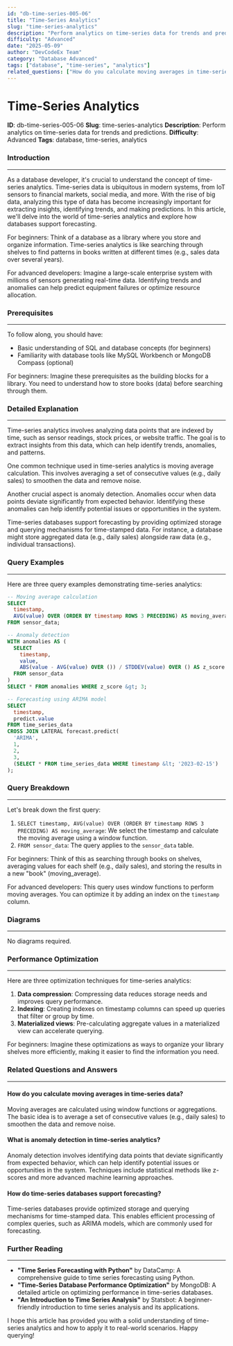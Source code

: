 ```yaml
---
id: "db-time-series-005-06"
title: "Time-Series Analytics"
slug: "time-series-analytics"
description: "Perform analytics on time-series data for trends and predictions."
difficulty: "Advanced"
date: "2025-05-09"
author: "DevCodeEx Team"
category: "Database Advanced"
tags: ["database", "time-series", "analytics"]
related_questions: ["How do you calculate moving averages in time-series data?", "What is anomaly detection in time-series analytics?", "How do time-series databases support forecasting?"]
---
```


**Time-Series Analytics**
=====================

**ID**: db-time-series-005-06
**Slug**: time-series-analytics
**Description**: Perform analytics on time-series data for trends and predictions.
**Difficulty**: Advanced
**Tags**: database, time-series, analytics

### Introduction
--------------

As a database developer, it's crucial to understand the concept of time-series analytics. Time-series data is ubiquitous in modern systems, from IoT sensors to financial markets, social media, and more. With the rise of big data, analyzing this type of data has become increasingly important for extracting insights, identifying trends, and making predictions. In this article, we'll delve into the world of time-series analytics and explore how databases support forecasting.

For beginners: Think of a database as a library where you store and organize information. Time-series analytics is like searching through shelves to find patterns in books written at different times (e.g., sales data over several years).

For advanced developers: Imagine a large-scale enterprise system with millions of sensors generating real-time data. Identifying trends and anomalies can help predict equipment failures or optimize resource allocation.

### Prerequisites
--------------

To follow along, you should have:

* Basic understanding of SQL and database concepts (for beginners)
* Familiarity with database tools like MySQL Workbench or MongoDB Compass (optional)

For beginners: Imagine these prerequisites as the building blocks for a library. You need to understand how to store books (data) before searching through them.

### Detailed Explanation
----------------------

Time-series analytics involves analyzing data points that are indexed by time, such as sensor readings, stock prices, or website traffic. The goal is to extract insights from this data, which can help identify trends, anomalies, and patterns.

One common technique used in time-series analytics is moving average calculation. This involves averaging a set of consecutive values (e.g., daily sales) to smoothen the data and remove noise.

Another crucial aspect is anomaly detection. Anomalies occur when data points deviate significantly from expected behavior. Identifying these anomalies can help identify potential issues or opportunities in the system.

Time-series databases support forecasting by providing optimized storage and querying mechanisms for time-stamped data. For instance, a database might store aggregated data (e.g., daily sales) alongside raw data (e.g., individual transactions).

### Query Examples
------------------

Here are three query examples demonstrating time-series analytics:

```sql
-- Moving average calculation
SELECT 
  timestamp,
  AVG(value) OVER (ORDER BY timestamp ROWS 3 PRECEDING) AS moving_average
FROM sensor_data;
```

```sql
-- Anomaly detection
WITH anomalies AS (
  SELECT 
    timestamp,
    value,
    ABS(value - AVG(value) OVER ()) / STDDEV(value) OVER () AS z_score
  FROM sensor_data
)
SELECT * FROM anomalies WHERE z_score &gt; 3;
```

```sql
-- Forecasting using ARIMA model
SELECT 
  timestamp,
  predict.value
FROM time_series_data
CROSS JOIN LATERAL forecast.predict(
  'ARIMA', 
  1, 
  2, 
  3, 
  (SELECT * FROM time_series_data WHERE timestamp &lt; '2023-02-15')
);
```

### Query Breakdown
-------------------

Let's break down the first query:

1. `SELECT timestamp, AVG(value) OVER (ORDER BY timestamp ROWS 3 PRECEDING) AS moving_average`: We select the timestamp and calculate the moving average using a window function.
2. `FROM sensor_data`: The query applies to the `sensor_data` table.

For beginners: Think of this as searching through books on shelves, averaging values for each shelf (e.g., daily sales), and storing the results in a new "book" (moving_average).

For advanced developers: This query uses window functions to perform moving averages. You can optimize it by adding an index on the `timestamp` column.

### Diagrams
------------

No diagrams required.

### Performance Optimization
-------------------------

Here are three optimization techniques for time-series analytics:

1. **Data compression**: Compressing data reduces storage needs and improves query performance.
2. **Indexing**: Creating indexes on timestamp columns can speed up queries that filter or group by time.
3. **Materialized views**: Pre-calculating aggregate values in a materialized view can accelerate querying.

For beginners: Imagine these optimizations as ways to organize your library shelves more efficiently, making it easier to find the information you need.

### Related Questions and Answers
-------------------------------

#### How do you calculate moving averages in time-series data?

Moving averages are calculated using window functions or aggregations. The basic idea is to average a set of consecutive values (e.g., daily sales) to smoothen the data and remove noise.

#### What is anomaly detection in time-series analytics?

Anomaly detection involves identifying data points that deviate significantly from expected behavior, which can help identify potential issues or opportunities in the system. Techniques include statistical methods like z-scores and more advanced machine learning approaches.

#### How do time-series databases support forecasting?

Time-series databases provide optimized storage and querying mechanisms for time-stamped data. This enables efficient processing of complex queries, such as ARIMA models, which are commonly used for forecasting.

### Further Reading
-------------------

* **"Time Series Forecasting with Python"** by DataCamp: A comprehensive guide to time series forecasting using Python.
* **"Time-Series Database Performance Optimization"** by MongoDB: A detailed article on optimizing performance in time-series databases.
* **"An Introduction to Time Series Analysis"** by Statsbot: A beginner-friendly introduction to time series analysis and its applications.

I hope this article has provided you with a solid understanding of time-series analytics and how to apply it to real-world scenarios. Happy querying!